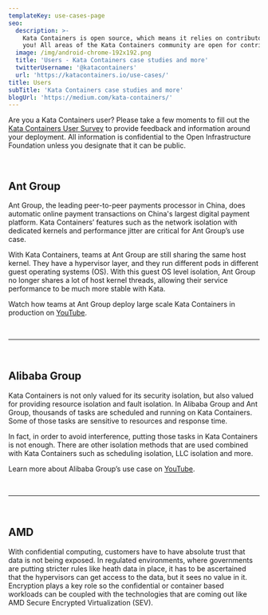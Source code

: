 ```yaml
---
templateKey: use-cases-page
seo:
  description: >-
    Kata Containers is open source, which means it relies on contributors like
    you! All areas of the Kata Containers community are open for contribution.
  image: /img/android-chrome-192x192.png
  title: 'Users - Kata Containers case studies and more'
  twitterUsername: '@katacontainers'
  url: 'https://katacontainers.io/use-cases/'
title: Users
subTitle: 'Kata Containers case studies and more'
blogUrl: 'https://medium.com/kata-containers/'
---
```

Are you a Kata Containers user? Please take a few moments to fill out the [Kata Containers User Survey](https://www.surveymonkey.com/r/KataContainers) to provide feedback and information around your deployment. All information is confidential to the Open Infrastructure Foundation unless you designate that it can be public.

<br />

## Ant Group

Ant Group, the leading peer-to-peer payments processor in China, does automatic online payment transactions on China's largest digital payment platform. Kata Containers’ features such as the network isolation with dedicated kernels and performance jitter are critical for Ant Group’s use case.

With Kata Containers, teams at Ant Group are still sharing the same host kernel. They have a hypervisor layer, and they run different pods in different guest operating systems (OS). With this guest OS level isolation, Ant Group no longer shares a lot of host kernel threads, allowing their service performance to be much more stable with Kata.

Watch how teams at Ant Group deploy large scale Kata Containers in production on [YouTube](https://www.youtube.com/watch?v=-9LtBfwj03Y&t=590s).

<br />

- - -

<br />

## Alibaba Group

Kata Containers is not only valued for its security isolation, but also valued for providing resource isolation and fault isolation. In Alibaba Group and Ant Group, thousands of tasks are scheduled and running on Kata Containers. Some of those tasks are sensitive to resources and response time. 

In fact, in order to avoid interference, putting those tasks in Kata Containers is not enough. There are other isolation methods that are used combined with Kata Containers such as scheduling isolation, LLC isolation and more.

Learn more about Alibaba Group’s use case on [YouTube](https://www.youtube.com/watch?v=XZ6AwoJFPFI&list=PLKqaoAnDyfgpJ1lAfR1iv7RN7IUhlmaEQ&index=3). 

<br />

- - -

<br />

## AMD

With confidential computing, customers have to have absolute trust that data is not being exposed. In regulated environments, where governments are putting stricter rules like heath data in place, it has to be ascertained that the hypervisors can get access to the data, but it sees no value in it. Encryption plays a key role so the confidential or container based workloads can be coupled with the technologies that are coming out like AMD Secure Encrypted Virtualization (SEV).